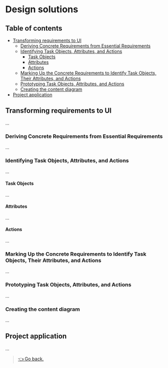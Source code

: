 # Design solutions

## Table of contents

- [Transforming requirements to UI](#transforming-requirements-to-ui)
  - [Deriving Concrete Requirements from Essential Requirements](#deriving-concrete-requirements-from-essential-requirements)
  - [Identifying Task Objects, Attributes, and Actions](#identifying-task-objects-attributes-and-actions)
    - [Task Objects](#task-objects)
    - [Attributes](#attributes)
    - [Actions](#actions)
  - [Marking Up the Concrete Requirements to Identify Task Objects, Their Attributes, and Actions](#marking-up-the-concrete-requirements-to-identify-task-objects-their-attributes-and-actions)
  - [Prototyping Task Objects, Attributes, and Actions](#prototyping-task-objects-attributes-and-actions)
  - [Creating the content diagram](#creating-the-content-diagram)
- [Project application](#project-application)

## Transforming requirements to UI

...

### Deriving Concrete Requirements from Essential Requirements

...

### Identifying Task Objects, Attributes, and Actions

...

#### Task Objects

...

#### Attributes

...

#### Actions

...

### Marking Up the Concrete Requirements to Identify Task Objects, Their Attributes, and Actions

...

### Prototyping Task Objects, Attributes, and Actions

...

### Creating the content diagram

...

## Project application

...

> [👈 Go back.](../specs.md)
